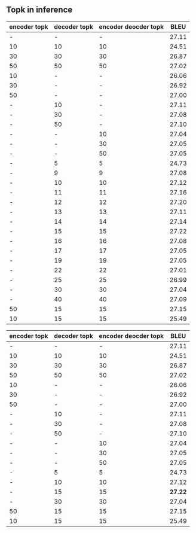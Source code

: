 ## Topk in inference
|encoder topk   | decoder topk | encoder deocder topk | BLEU|
|----|----|----|----|
|-              |-             |-                | 27.11   |
|10             |10             |10             | 24.51   |
|30             |30             |30             | 26.87   |
|50             |50             |50             | 27.02   |
|10             |-              |-              | 26.06   |
|30             |-              |-              | 26.92   |
|50             |-              |-              | 27.00   |
|-              |10             |-              | 27.11   |
|-              |30             |-              | 27.08   |
|-              |50             |-              | 27.10   |
|-              |-              |10             | 27.04   |
|-              |-              |30             | 27.05   |
|-              |-              |50             | 27.05   |
|-              |5              |5              | 24.73   |
|-              |9              |9              | 27.08   |
|-              |10             |10             | 27.12   |
|-              |11             |11             | 27.16   |
|-              |12             |12             | 27.20   |
|-              |13             |13             | 27.11   |
|-              |14             |14             | 27.14   |
|-              |15             |15             | 27.22   |
|-              |16             |16             | 27.08   |
|-              |17             |17             | 27.05   |
|-              |19             |19             | 27.05   |
|-              |22             |22             | 27.01   |
|-              |25             |25             | 26.99   |
|-              |30             |30             | 27.04   |
|-              |40             |40             | 27.09   |
|50             |15             |15             | 27.15   |
|10             |15             |15             | 25.49   |


|encoder topk   | decoder topk | encoder deocder topk | BLEU|
|----|----|----|----|
|-              |-             |-                | 27.11   |
|10             |10             |10             | 24.51   |
|30             |30             |30             | 26.87   |
|50             |50             |50             | 27.02   |
|10             |-              |-              | 26.06   |
|30             |-              |-              | 26.92   |
|50             |-              |-              | 27.00   |
|-              |10             |-              | 27.11   |
|-              |30             |-              | 27.08   |
|-              |50             |-              | 27.10   |
|-              |-              |10             | 27.04   |
|-              |-              |30             | 27.05   |
|-              |-              |50             | 27.05   |
|-              |5              |5              | 24.73   |
|-              |10             |10             | 27.12   |
|-              |15             |15             | **27.22**   |
|-              |30             |30             | 27.04   |
|50             |15             |15             | 27.15   |
|10             |15             |15             | 25.49   |